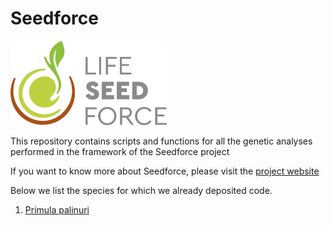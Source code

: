 # Seedforce
[<img src="Data/logo%20colore.jpg" width="250"/>](Data/logo%20colore.jpg)

This repository contains scripts and functions for all the genetic analyses performed in the framework of the Seedforce project

If you want to know more about Seedforce, please visit the [project website](https://lifeseedforce.eu/) 

Below we list the species for which we already deposited code.
1. [Primula palinuri](Primula_palinuri)

